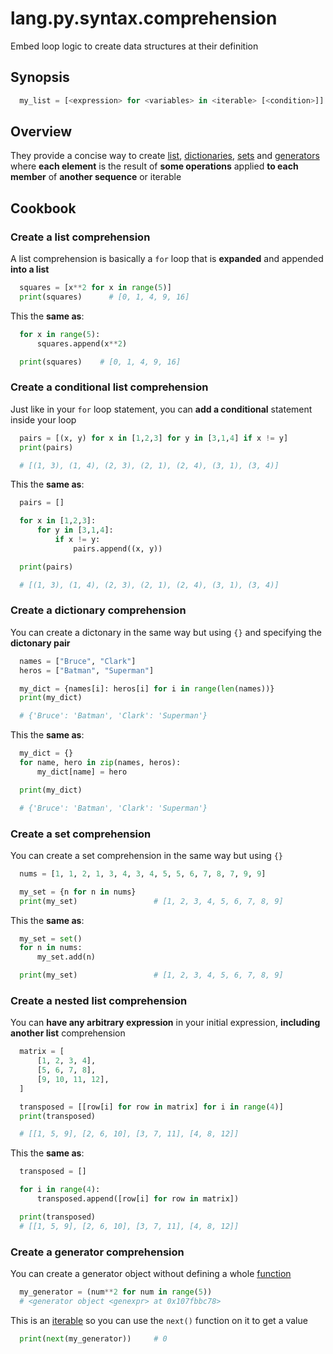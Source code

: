 # lang.py.syntax.comprehension

Embed loop logic to create data structures at their definition

## Synopsis

```py
  my_list = [<expression> for <variables> in <iterable> [<condition>]]
```

## Overview

They provide a concise way to create [list](./7cxo.md),
[dictionaries](./0loj.md), [sets](./8u8t.md) and [generators](./grh0.md) where
**each element** is the result of **some operations** applied **to each
member** of **another sequence** or iterable

## Cookbook

### Create a list comprehension

A list comprehension is basically a `for` loop that is **expanded** and appended
**into a list**

```py
  squares = [x**2 for x in range(5)]
  print(squares)      # [0, 1, 4, 9, 16]
```

This the **same as**:

```py
  for x in range(5):
      squares.append(x**2)

  print(squares)    # [0, 1, 4, 9, 16]
```

### Create a conditional list comprehension

Just like in your `for` loop statement, you can **add a conditional** statement
inside your loop

```py
  pairs = [(x, y) for x in [1,2,3] for y in [3,1,4] if x != y]
  print(pairs)

  # [(1, 3), (1, 4), (2, 3), (2, 1), (2, 4), (3, 1), (3, 4)]
```

This the **same as**:

```py
  pairs = []

  for x in [1,2,3]:
      for y in [3,1,4]:
          if x != y:
              pairs.append((x, y))

  print(pairs)

  # [(1, 3), (1, 4), (2, 3), (2, 1), (2, 4), (3, 1), (3, 4)]
```

### Create a dictionary comprehension

You can create a dictonary in the same way but using `{}` and specifying the
**dictonary pair**

```py
  names = ["Bruce", "Clark"]
  heros = ["Batman", "Superman"]

  my_dict = {names[i]: heros[i] for i in range(len(names))}
  print(my_dict)

  # {'Bruce': 'Batman', 'Clark': 'Superman'}
```

This the **same as**:

```py
  my_dict = {}
  for name, hero in zip(names, heros):
      my_dict[name] = hero

  print(my_dict)

  # {'Bruce': 'Batman', 'Clark': 'Superman'}
```

### Create a set comprehension

You can create a set comprehension in the same way but using `{}`

```py
  nums = [1, 1, 2, 1, 3, 4, 3, 4, 5, 5, 6, 7, 8, 7, 9, 9]

  my_set = {n for n in nums}
  print(my_set)                 # [1, 2, 3, 4, 5, 6, 7, 8, 9]
```

This the **same as**:

```py
  my_set = set()
  for n in nums:
      my_set.add(n)

  print(my_set)                 # [1, 2, 3, 4, 5, 6, 7, 8, 9]
```

### Create a nested list comprehension

You can **have any arbitrary expression** in your initial expression,
**including another list** comprehension

```py
  matrix = [
      [1, 2, 3, 4],
      [5, 6, 7, 8],
      [9, 10, 11, 12],
  ]

  transposed = [[row[i] for row in matrix] for i in range(4)]
  print(transposed)

  # [[1, 5, 9], [2, 6, 10], [3, 7, 11], [4, 8, 12]]
```

This the **same as**:

```py
  transposed = []

  for i in range(4):
      transposed.append([row[i] for row in matrix])

  print(transposed)
  # [[1, 5, 9], [2, 6, 10], [3, 7, 11], [4, 8, 12]]
```

### Create a generator comprehension

You can create a generator object without defining a whole [function](./8xrz.md)

```py
  my_generator = (num**2 for num in range(5))
  # <generator object <genexpr> at 0x107fbbc78>
```

This is an [iterable](./p7q9.md) so you can use the `next()` function on it to
get a value

```py
  print(next(my_generator))     # 0
```
